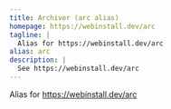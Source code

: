 ```yaml
---
title: Archiver (arc alias)
homepage: https://webinstall.dev/arc
tagline: |
  Alias for https://webinstall.dev/arc
alias: arc
description: |
  See https://webinstall.dev/arc
---
```


Alias for https://webinstall.dev/arc
